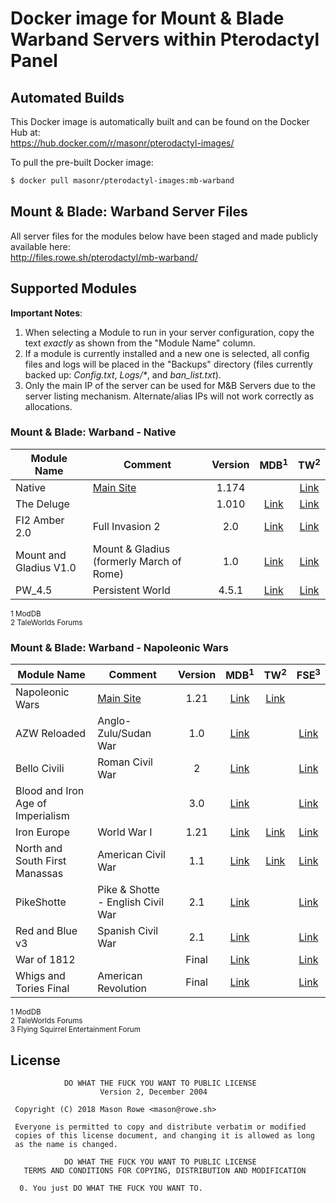 # Docker image for Mount & Blade Warband Servers within Pterodactyl Panel

## Automated Builds

This Docker image is automatically built and can be found on the Docker Hub at:  
https://hub.docker.com/r/masonr/pterodactyl-images/

To pull the pre-built Docker image:  
```bash
$ docker pull masonr/pterodactyl-images:mb-warband
```

## Mount & Blade: Warband Server Files

All server files for the modules below have been staged and made publicly available here:  
http://files.rowe.sh/pterodactyl/mb-warband/

## Supported Modules

**Important Notes**:
1. When selecting a Module to run in your server configuration, copy the text _exactly_ as shown from the "Module Name" column.
2. If a module is currently installed and a new one is selected, all config files and logs will be placed in the "Backups" directory (files currently backed up: _Config.txt_, _Logs/*_, and _ban\_list.txt_).
3. Only the main IP of the server can be used for M&B Servers due to the server listing mechanism. Alternate/alias IPs will not work correctly as allocations.

### Mount & Blade: Warband - Native

| Module Name | Comment | Version | MDB<sup>1</sup> | TW<sup>2</sup> |
| --- | --- | :---: | :---: | :---: |
| Native | [Main Site](https://www.taleworlds.com/en/Games/Warband) | 1.174 | | [Link](https://www.taleworlds.com/en/Games/Warband) |
| The Deluge | | 1.010 | [Link](http://www.moddb.com/mods/the-deluge) | [Link](https://forums.taleworlds.com/index.php?board=274.0) |
| FI2 Amber 2.0 | Full Invasion 2 | 2.0 | [Link](http://www.moddb.com/mods/full-invasion-2) | [Link](https://forums.taleworlds.com/index.php/board,325.0.html) |
| Mount and Gladius V1.0 | Mount & Gladius (formerly March of Rome) | 1.0 | [Link](https://www.moddb.com/mods/mount-and-gladius) | [Link](https://forums.taleworlds.com/index.php/board,268.0.html) |
| PW_4.5 | Persistent World | 4.5.1 | [Link](http://www.moddb.com/mods/persistent-world-mod) | [Link](https://forums.taleworlds.com/index.php/board,184.0.html) |

<sup>1 ModDB</sup>  
<sup>2 TaleWorlds Forums</sup>  

### Mount & Blade: Warband - Napoleonic Wars

| Module Name | Comment | Version | MDB<sup>1</sup> | TW<sup>2</sup> | FSE<sup>3</sup> |
| --- | --- | :---: | :---: | :---: | :---: |
| Napoleonic Wars | [Main Site](https://www.taleworlds.com/en/Games/NapoleonicWars) | 1.21 | [Link](http://www.moddb.com/games/mountblade-warband-napoleonic-wars) | [Link](https://forums.taleworlds.com/index.php/board,280.0.html) | |
| AZW Reloaded | Anglo-Zulu/Sudan War | 1.0 | [Link](http://www.moddb.com/mods/azw-reloaded) | | [Link](https://www.fsegames.eu/forum/index.php?board=95.0) |
| Bello Civili | Roman Civil War | 2 | [Link](http://www.moddb.com/mods/bello-civili-the-roman-civil-war) | | [Link](https://www.fsegames.eu/forum/index.php?board=118.0) |
| Blood and Iron Age of Imperialism | | 3.0 | [Link](http://www.moddb.com/mods/blood-and-iron) | | [Link](https://www.fsegames.eu/forum/index.php?board=111.0) |
| Iron Europe | World War I | 1.21 | [Link](http://www.moddb.com/mods/iron-europe-ww1-mod) | [Link](https://forums.taleworlds.com/index.php?board=352.0) | [Link](https://www.fsegames.eu/forum/index.php?board=127.0) |
| North and South First Manassas | American Civil War | 1.1 | [Link](http://www.moddb.com/mods/north-south-first-manassas) | [Link](https://forums.taleworlds.com/index.php/board,309.0.html) | [Link](https://www.fsegames.eu/forum/index.php?board=34.0) |
| PikeShotte | Pike & Shotte - English Civil War | 2.1 | [Link](http://www.moddb.com/mods/pike-shotte-english-civil-war) | | [Link](https://www.fsegames.eu/forum/index.php?board=183.0) |
| Red and Blue v3 | Spanish Civil  War | 2.1 | [Link](http://www.moddb.com/mods/red-and-blue-1936) | | [Link](https://www.fsegames.eu/forum/index.php?board=136.0) |
| War of 1812 | | Final | [Link](http://www.moddb.com/mods/the-war-of-1812) | | [Link](https://www.fsegames.eu/forum/index.php?board=139.0) |
| Whigs and Tories Final | American Revolution | Final | [Link](http://www.moddb.com/mods/whigs-and-tories) | | [Link](https://www.fsegames.eu/forum/index.php?board=150.0) |

<sup>1 ModDB</sup>  
<sup>2 TaleWorlds Forums</sup>  
<sup>3 Flying Squirrel Entertainment Forum</sup>      

## License
```
            DO WHAT THE FUCK YOU WANT TO PUBLIC LICENSE
                    Version 2, December 2004

 Copyright (C) 2018 Mason Rowe <mason@rowe.sh>

 Everyone is permitted to copy and distribute verbatim or modified
 copies of this license document, and changing it is allowed as long
 as the name is changed.

            DO WHAT THE FUCK YOU WANT TO PUBLIC LICENSE
   TERMS AND CONDITIONS FOR COPYING, DISTRIBUTION AND MODIFICATION

  0. You just DO WHAT THE FUCK YOU WANT TO.
```
